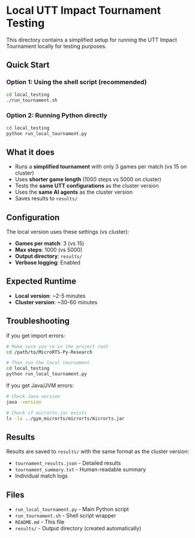 # Local UTT Impact Tournament Testing

This directory contains a simplified setup for running the UTT Impact Tournament locally for testing purposes.

## Quick Start

### Option 1: Using the shell script (recommended)
```bash
cd local_testing
./run_tournament.sh
```

### Option 2: Running Python directly
```bash
cd local_testing
python run_local_tournament.py
```

## What it does

- Runs a **simplified tournament** with only 3 games per match (vs 15 on cluster)
- Uses **shorter game length** (1000 steps vs 5000 on cluster)
- Tests the **same UTT configurations** as the cluster version
- Uses the **same AI agents** as the cluster version
- Saves results to `results/`

## Configuration

The local version uses these settings (vs cluster):
- **Games per match**: 3 (vs 15)
- **Max steps**: 1000 (vs 5000)
- **Output directory**: `results/`
- **Verbose logging**: Enabled

## Expected Runtime

- **Local version**: ~2-5 minutes
- **Cluster version**: ~30-60 minutes

## Troubleshooting

If you get import errors:
```bash
# Make sure you're in the project root
cd /path/to/MicroRTS-Py-Research

# Then run the local tournament
cd local_testing
python run_local_tournament.py
```

If you get Java/JVM errors:
```bash
# Check Java version
java -version

# Check if microrts.jar exists
ls -la ../gym_microrts/microrts/microrts.jar
```

## Results

Results are saved to `results/` with the same format as the cluster version:
- `tournament_results.json` - Detailed results
- `tournament_summary.txt` - Human-readable summary
- Individual match logs

## Files

- `run_local_tournament.py` - Main Python script
- `run_tournament.sh` - Shell script wrapper
- `README.md` - This file
- `results/` - Output directory (created automatically)
